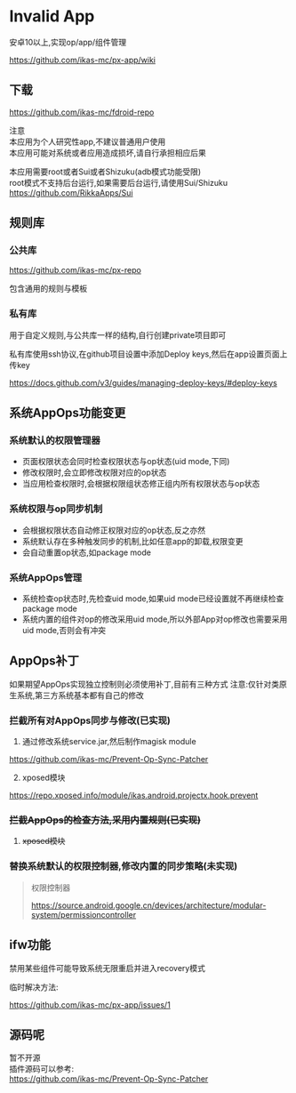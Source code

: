 # Invalid App

安卓10以上,实现op/app/组件管理

https://github.com/ikas-mc/px-app/wiki

## 下载
https://github.com/ikas-mc/fdroid-repo

注意   
本应用为个人研究性app,不建议普通用户使用   
本应用可能对系统或者应用造成损坏,请自行承担相应后果

本应用需要root或者Sui或者Shizuku(adb模式功能受限)   
root模式不支持后台运行,如果需要后台运行,请使用Sui/Shizuku
https://github.com/RikkaApps/Sui


## 规则库

### 公共库
https://github.com/ikas-mc/px-repo 

包含通用的规则与模板

### 私有库
用于自定义规则,与公共库一样的结构,自行创建private项目即可

私有库使用ssh协议,在github项目设置中添加Deploy keys,然后在app设置页面上传key

https://docs.github.com/v3/guides/managing-deploy-keys/#deploy-keys


##  系统AppOps功能变更

### 系统默认的权限管理器
* 页面权限状态会同时检查权限状态与op状态(uid mode,下同)
* 修改权限时,会立即修改权限对应的op状态
* 当应用检查权限时,会根据权限组状态修正组内所有权限状态与op状态

### 系统权限与op同步机制
* 会根据权限状态自动修正权限对应的op状态,反之亦然
* 系统默认存在多种触发同步的机制,比如任意app的卸载,权限变更
* 会自动重置op状态,如package mode

### 系统AppOps管理
* 系统检查op状态时,先检查uid mode,如果uid mode已经设置就不再继续检查package mode
* 系统内置的组件对op的修改采用uid mode,所以外部App对op修改也需要采用uid mode,否则会有冲突

## AppOps补丁
如果期望AppOps实现独立控制则必须使用补丁,目前有三种方式
注意:仅针对类原生系统,第三方系统基本都有自己的修改

### 拦截所有对AppOps同步与修改(已实现)

1. 通过修改系统service.jar,然后制作magisk module

  https://github.com/ikas-mc/Prevent-Op-Sync-Patcher

2. xposed模块

  https://repo.xposed.info/module/ikas.android.projectx.hook.prevent


### ~~拦截AppOps的检查方法,采用内置规则(已实现)~~
1. ~~xposed模块~~

### 替换系统默认的权限控制器,修改内置的同步策略(未实现)

> 权限控制器
>
> https://source.android.google.cn/devices/architecture/modular-system/permissioncontroller

## ifw功能

禁用某些组件可能导致系统无限重启并进入recovery模式

临时解决方法:

https://github.com/ikas-mc/px-app/issues/1

## 源码呢
暂不开源   
插件源码可以参考:   
https://github.com/ikas-mc/Prevent-Op-Sync-Patcher
